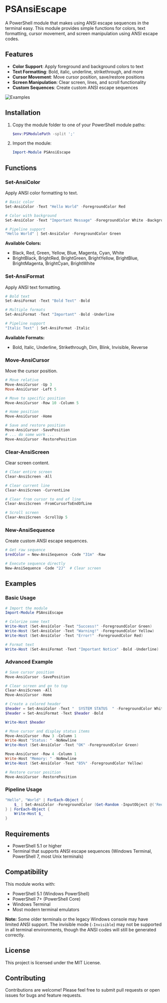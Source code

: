 # PSAnsiEscape

A PowerShell module that makes using ANSI escape sequences in the terminal easy. This module provides simple functions for colors, text formatting, cursor movement, and screen manipulation using ANSI escape codes.

## Features

- **Color Support**: Apply foreground and background colors to text
- **Text Formatting**: Bold, italic, underline, strikethrough, and more
- **Cursor Movement**: Move cursor position, save/restore positions
- **Screen Manipulation**: Clear screen, lines, and scroll functionality
- **Custom Sequences**: Create custom ANSI escape sequences

![Examples](Examples/example.png)

## Installation

1. Copy the module folder to one of your PowerShell module paths:
   ```powershell
   $env:PSModulePath -split ';'
   ```

2. Import the module:
   ```powershell
   Import-Module PSAnsiEscape
   ```

## Functions

### Set-AnsiColor
Apply ANSI color formatting to text.

```powershell
# Basic color
Set-AnsiColor -Text "Hello World" -ForegroundColor Red

# Color with background
Set-AnsiColor -Text "Important Message" -ForegroundColor White -BackgroundColor Red

# Pipeline support
"Hello World" | Set-AnsiColor -ForegroundColor Green
```

**Available Colors:**
- Black, Red, Green, Yellow, Blue, Magenta, Cyan, White
- BrightBlack, BrightRed, BrightGreen, BrightYellow, BrightBlue, BrightMagenta, BrightCyan, BrightWhite

### Set-AnsiFormat
Apply ANSI text formatting.

```powershell
# Bold text
Set-AnsiFormat -Text "Bold Text" -Bold

# Multiple formats
Set-AnsiFormat -Text "Important" -Bold -Underline

# Pipeline support
"Italic Text" | Set-AnsiFormat -Italic
```

**Available Formats:**
- Bold, Italic, Underline, Strikethrough, Dim, Blink, Invisible, Reverse

### Move-AnsiCursor
Move the cursor position.

```powershell
# Move relative
Move-AnsiCursor -Up 3
Move-AnsiCursor -Left 5

# Move to specific position
Move-AnsiCursor -Row 10 -Column 5

# Home position
Move-AnsiCursor -Home

# Save and restore position
Move-AnsiCursor -SavePosition
# ... do some work ...
Move-AnsiCursor -RestorePosition
```

### Clear-AnsiScreen
Clear screen content.

```powershell
# Clear entire screen
Clear-AnsiScreen -All

# Clear current line
Clear-AnsiScreen -CurrentLine

# Clear from cursor to end of line
Clear-AnsiScreen -FromCursorToEndOfLine

# Scroll screen
Clear-AnsiScreen -ScrollUp 5
```

### New-AnsiSequence
Create custom ANSI escape sequences.

```powershell
# Get raw sequence
$redColor = New-AnsiSequence -Code "31m" -Raw

# Execute sequence directly
New-AnsiSequence -Code "2J"  # Clear screen
```

## Examples

### Basic Usage
```powershell
# Import the module
Import-Module PSAnsiEscape

# Colorize some text
Write-Host (Set-AnsiColor -Text "Success!" -ForegroundColor Green)
Write-Host (Set-AnsiColor -Text "Warning!" -ForegroundColor Yellow)
Write-Host (Set-AnsiColor -Text "Error!" -ForegroundColor Red)

# Format text
Write-Host (Set-AnsiFormat -Text "Important Notice" -Bold -Underline)
```

### Advanced Example
```powershell
# Save cursor position
Move-AnsiCursor -SavePosition

# Clear screen and go to top
Clear-AnsiScreen -All
Move-AnsiCursor -Home

# Create a colored header
$header = Set-AnsiColor -Text "  SYSTEM STATUS  " -ForegroundColor White -BackgroundColor Blue
$header = Set-AnsiFormat -Text $header -Bold

Write-Host $header

# Move cursor and display status items
Move-AnsiCursor -Row 3 -Column 1
Write-Host "Status: " -NoNewline
Write-Host (Set-AnsiColor -Text "OK" -ForegroundColor Green)

Move-AnsiCursor -Row 4 -Column 1
Write-Host "Memory: " -NoNewline
Write-Host (Set-AnsiColor -Text "85%" -ForegroundColor Yellow)

# Restore cursor position
Move-AnsiCursor -RestorePosition
```

### Pipeline Usage
```powershell
"Hello", "World" | ForEach-Object {
    $_ | Set-AnsiColor -ForegroundColor (Get-Random -InputObject @('Red', 'Green', 'Blue', 'Yellow'))
} | ForEach-Object {
    Write-Host $_
}
```

## Requirements

- PowerShell 5.1 or higher
- Terminal that supports ANSI escape sequences (Windows Terminal, PowerShell 7, most Unix terminals)

## Compatibility

This module works with:
- PowerShell 5.1 (Windows PowerShell)
- PowerShell 7+ (PowerShell Core)
- Windows Terminal
- Most modern terminal emulators

**Note:** Some older terminals or the legacy Windows console may have limited ANSI support. The invisible mode (`-Invisible`) may not be supported in all terminal environments, though the ANSI codes will still be generated correctly.

## License

This project is licensed under the MIT License.

## Contributing

Contributions are welcome! Please feel free to submit pull requests or open issues for bugs and feature requests.